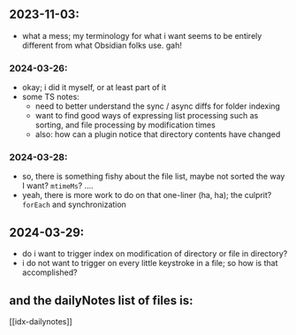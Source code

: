 ## 2023-11-03:  
- what a mess; my terminology for what i want seems to be entirely different from what Obsidian folks use. gah!  
### 2024-03-26:
 - okay; i did it myself, or at least part of it  
 - some TS notes:
	 - need to better understand the sync / async diffs for folder indexing
	 - want to find good ways of expressing list processing such as sorting, and file processing by modification times
	 - also: how can a plugin notice that directory contents have changed
### 2024-03-28:  
- so, there is something fishy about the file list, maybe not sorted the way I want? `mtimeMs`? ....  
- yeah, there is more work to do on that one-liner (ha, ha); the culprit? `forEach` and synchronization
## 2024-03-29:
- do i want to trigger index on modification of directory or file in directory?
- i do not want to trigger on every little keystroke in a file; so how is that accomplished?

## and the dailyNotes list of files is:   

[[idx-dailynotes]]  






